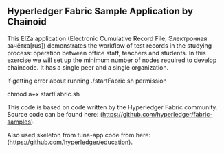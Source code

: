 ## Hyperledger Fabric Sample Application by Chainoid

This ElZa application (Electronic Cumulative Record File, Электронная зачётка[rus])  demonstrates the workflow of test records in the studying process: operation between office staff, teachers and students.
In this exercise we will set up the minimum number of nodes required to develop chaincode. It has a single peer and a single organization.

if getting error about running ./startFabric.sh permission

chmod a+x startFabric.sh

This code is based on code written by the Hyperledger Fabric community. Source code can be found here: (https://github.com/hyperledger/fabric-samples).

Also used skeleton from tuna-app code from here: (https://github.com/hyperledger/education).
